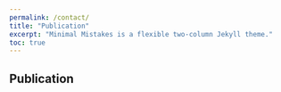 ```yaml
---
permalink: /contact/
title: "Publication"
excerpt: "Minimal Mistakes is a flexible two-column Jekyll theme."
toc: true
---
```

## Publication

